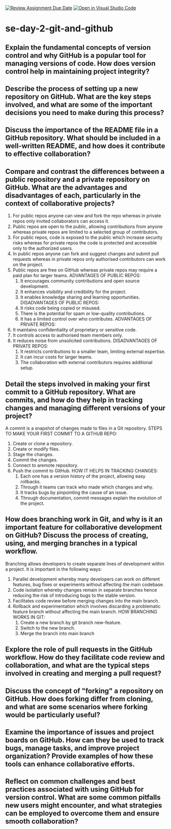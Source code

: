 [![Review Assignment Due Date](https://classroom.github.com/assets/deadline-readme-button-22041afd0340ce965d47ae6ef1cefeee28c7c493a6346c4f15d667ab976d596c.svg)](https://classroom.github.com/a/8wgCKhpZ)
[![Open in Visual Studio Code](https://classroom.github.com/assets/open-in-vscode-2e0aaae1b6195c2367325f4f02e2d04e9abb55f0b24a779b69b11b9e10269abc.svg)](https://classroom.github.com/online_ide?assignment_repo_id=18398900&assignment_repo_type=AssignmentRepo)
# se-day-2-git-and-github
## Explain the fundamental concepts of version control and why GitHub is a popular tool for managing versions of code. How does version control help in maintaining project integrity?

## Describe the process of setting up a new repository on GitHub. What are the key steps involved, and what are some of the important decisions you need to make during this process?

## Discuss the importance of the README file in a GitHub repository. What should be included in a well-written README, and how does it contribute to effective collaboration?

## Compare and contrast the differences between a public repository and a private repository on GitHub. What are the advantages and disadvantages of each, particularly in the context of collaborative projects?
1. For public repos anyone can view and fork the repo whereas in private repos only invited collaborators can access it.
2. Public repos are open to the public, allowing contributions from anyone whereas private repos are limited to a selected group of contributors.
3. For public repos, code is exposed to the public which increase security risks whereas for private repos the code is protected and accessible only to the authorized users.
4. In public repos anyone can fork and suggest changes and submit pull requests whereas in private repos only authorised contributors can work on the project.
5. Public repos are free on GitHub whereas private repos may require a paid plan for larger teams.
   ADVANTAGES OF PUBLIC REPOS:
   1. It encourages community contributions and open source development.
   2. It enhances visibility and credibility for the project.
   3. It enables knowledge sharing and learning opportunities.
  DISADVANTAGES OF PUBLIC REPOS:
   1. It risks code being copied or misused.
   2. There is the potential for spam or low-quality contributions.
   3. It has a limited control over who contributes.
   ADVANTAGES OF PRIVATE REPOS:
1. It maintains confidentiality of proprietary or sensitive code.
2. It controls access to authorised team members only.
3. It reduces noise from unsolicited contributions.
   DISADVANTAGES OF PRIVATE REPOS:
   1. It restricts contributions to a smaller team, limiting external expertise.
   2. It can incur costs for larger teams.
   3. The collaboration with external contributors requires additional setup.
   

## Detail the steps involved in making your first commit to a GitHub repository. What are commits, and how do they help in tracking changes and managing different versions of your project?
A commit is a snapshot of changes made to files in a Git repository.
STEPS TO MAKE YOUR FIRST COMMIT TO A GITHUB REPO:
1. Create or clone a repository.
2. Create or modify files.
3. Stage the changes.
4. Commit the changes.
5. Connect to aremote repository.
6. Push the commit to GitHub.
   HOW IT HELPS IN TRACKING CHANGES:
   1. Each one has a version history of the project, allowing easy rollbacks.
   2. Through it teams can track who made which changes and why.
   3. It tracks bugs by pinpointing the cause of an issue.
   4. Through documentation, commit messages explain the evolution of the project.

## How does branching work in Git, and why is it an important feature for collaborative development on GitHub? Discuss the process of creating, using, and merging branches in a typical workflow.
Branching allows developers to create separate lines of development within a project.
It is important in the following ways:
1. Parallel development whereby many developers can work on different features, bug fixes or experiments without affecting the main codebase.
2. Code isolation whereby changes remain in separate branches hence reducing the risk of introducing bugs to the stable version.
3. Facilitates code review before merging changes into the main branch.
4. Rollback and experimentation which involves discarding a problematic feature branch without affecting the main branch.
   HOW BRANCHING WORKS IN GIT:
   1. Create a new branch by git branch new-feature.
   2. Switch to the new branch.
   3. Merge the branch into main branch

## Explore the role of pull requests in the GitHub workflow. How do they facilitate code review and collaboration, and what are the typical steps involved in creating and merging a pull request?

## Discuss the concept of "forking" a repository on GitHub. How does forking differ from cloning, and what are some scenarios where forking would be particularly useful?

## Examine the importance of issues and project boards on GitHub. How can they be used to track bugs, manage tasks, and improve project organization? Provide examples of how these tools can enhance collaborative efforts.

## Reflect on common challenges and best practices associated with using GitHub for version control. What are some common pitfalls new users might encounter, and what strategies can be employed to overcome them and ensure smooth collaboration?
